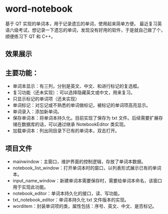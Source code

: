 # word-notebook
基于 QT 实现的单词本，用于记录遗忘的单词，使用起来简单方便。
最近复习英语六级考试，想记录一下遗忘的单词，发现没有好用的软件，于是就自己做了个，顺便练习下 QT 和 C++。
## 效果展示

## 主要功能：
- 单词本显示：有三列，分别是英文、中文、和进行标记的复选框。
- 复习功能（还未实现）：可以选择隐藏英文或中文，用来复习。
- 只显示标记的单词项（还未实现）
- 单词标记：对忘记或不熟悉的单词做标记，被标记的单词项高亮显示。
- 单词录入：添加新单词。
- 保存单词本：将单词本持久化。目前实现了保存为 txt 文件。后续需要扩展存储在数据库的话，可以通过继承 NotebookEditor 类实现。
- 加载单词本：列出同目录下已有的单词本，双击打开。
## 项目文件
- mainwindow：主窗口，维护界面的控制逻辑，存放了单词本数据。
- notebook_list_window：打开单词本时的窗口，以列表形式展示已有的单词本。
- input_name_window：新建单词本需要保存时，需要给单词本命名，该窗口用于实现此功能。
- notebook_editor：单词本持久化的接口，读、写功能。
- txt_notebook_editor：单词本持久化 txt 文件版本的实现。
- worditem：封装单词项的类，属性包括：序号、英文、中文、是否标记。
